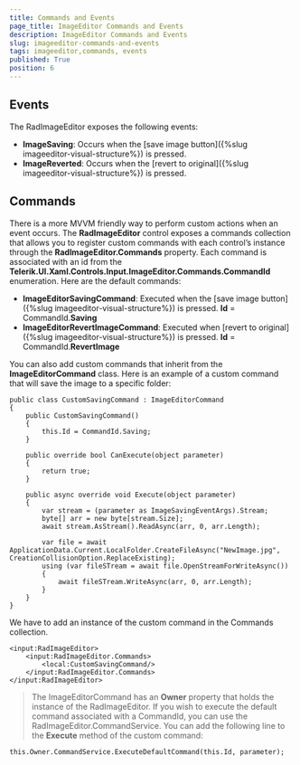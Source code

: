 ```yaml
---
title: Commands and Events
page_title: ImageEditor Commands and Events
description: ImageEditor Commands and Events
slug: imageeditor-commands-and-events
tags: imageeditor,commands, events
published: True
position: 6
---
```


## Events

The RadImageEditor exposes the following events:

- **ImageSaving**: Occurs when the [save image button]({%slug imageeditor-visual-structure%}) is pressed.
- **ImageReverted**: Occurs when the [revert to original]({%slug imageeditor-visual-structure%}) is pressed.

## Commands

There is a more MVVM friendly way to perform custom actions when an event occurs. The **RadImageEditor** control exposes a commands collection that allows you to register custom commands with each control’s instance through the **RadImageEditor.Commands** property. Each command is associated with an id from the **Telerik.UI.Xaml.Controls.Input.ImageEditor.Commands.CommandId** enumeration. Here are the default commands:

- **ImageEditorSavingCommand**: Executed when the [save image button]({%slug imageeditor-visual-structure%}) is pressed. **Id** = CommandId.**Saving**
- **ImageEditorRevertImageCommand**: Executed when [revert to original]({%slug imageeditor-visual-structure%}) is pressed. **Id** = CommandId.**RevertImage**

You can also add custom commands that inherit from the **ImageEditorCommand** class. Here is an example of a custom command that will save the image to a specific folder:

	public class CustomSavingCommand : ImageEditorCommand
	{
        public CustomSavingCommand()
        {
            this.Id = CommandId.Saving;
        }

	    public override bool CanExecute(object parameter)
	    {
	        return true;
	    }
	
	    public async override void Execute(object parameter)
	    {
	        var stream = (parameter as ImageSavingEventArgs).Stream;
			byte[] arr = new byte[stream.Size];
	        await stream.AsStream().ReadAsync(arr, 0, arr.Length);
	
	        var file = await ApplicationData.Current.LocalFolder.CreateFileAsync("NewImage.jpg", CreationCollisionOption.ReplaceExisting);
	        using (var fileSTream = await file.OpenStreamForWriteAsync())
	        {
	            await fileSTream.WriteAsync(arr, 0, arr.Length);
	        }
	    }
	}

We have to add an instance of the custom command in the Commands collection. 

	<input:RadImageEditor>
		<input:RadImageEditor.Commands>
		    <local:CustomSavingCommand/>
		</input:RadImageEditor.Commands>
	</input:RadImageEditor>

> The ImageEditorCommand has an **Owner** property that holds the instance of the RadImageEditor. If you wish to execute the default command associated with a CommandId, you can use the RadImageEditor.CommandService. You can add the following line to the **Execute** method of the custom command: 
 
	this.Owner.CommandService.ExecuteDefaultCommand(this.Id, parameter);